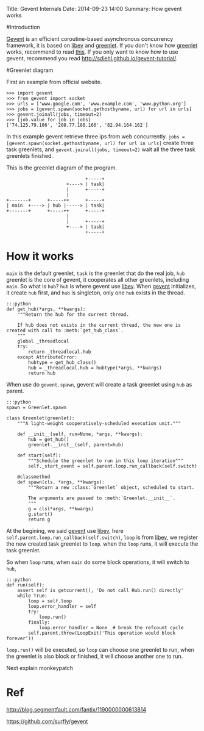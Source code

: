 Title: Gevent Internals
Date: 2014-09-23 14:00
Summary: How gevent works

#Introduction

[Gevent][gevent] is an efficient coroutine-based asynchronous concurrency framework, it is based on [libev][libev] and [greenlet][greenlet].
If you don't know how [greenlet][greenlet] works, recommend to read [this](http://www.slideshare.net/saghul/understanding-greenlet). If you only want to know how to use gevent, recommend you read <http://sdiehl.github.io/gevent-tutorial/>.

#Greenlet diagram

First an example from official website. 

    >>> import gevent
    >>> from gevent import socket
    >>> urls = ['www.google.com', 'www.example.com', 'www.python.org']
    >>> jobs = [gevent.spawn(socket.gethostbyname, url) for url in urls]
    >>> gevent.joinall(jobs, timeout=2)
    >>> [job.value for job in jobs]
    ['74.125.79.106', '208.77.188.166', '82.94.164.162']

In this example gevent retrieve three ips from web concurrently.
`jobs = [gevent.spawn(socket.gethostbyname, url) for url in urls]` create three task greenlets, and
`gevent.joinall(jobs, timeout=2)` wait all the three task greenlets finished.

This is the greenlet diagram of the program.

                                 +-----+
                          +----> | task|
                          |      +-----+
                          |            
    +-------+      +-----++      +-----+
    | main  +----> | hub |-----> | task|
    +-------+      +-----++      +-----+
                          |            
                          |      +-----+
                          +----> | task|
                                 +-----+


# How it works

`main` is the default greenlet, `task` is the greenlet that do the real job, `hub` greenlet is the core of gevent, it cooperates all other greenlets, including `main`.
So what is `hub`? `hub` is where gevent use [libev][libev]. When [gevent][gevent] initializes, it create `hub` first, and `hub` is singleton, only one `hub` exists in the thread.

    :::python
    def get_hub(*args, **kwargs):
        """Return the hub for the current thread.

        If hub does not exists in the current thread, the new one is created with call to :meth:`get_hub_class`.
        """
        global _threadlocal
        try:
            return _threadlocal.hub
        except AttributeError:
            hubtype = get_hub_class()
            hub = _threadlocal.hub = hubtype(*args, **kwargs)
            return hub

When use do `gevent.spawn`, gevent will create a task greenlet using `hub` as parent.

    :::python
    spawn = Greenlet.spawn

    class Greenlet(greenlet):
        """A light-weight cooperatively-scheduled execution unit."""

        def __init__(self, run=None, *args, **kwargs):
            hub = get_hub()
            greenlet.__init__(self, parent=hub)

        def start(self):
            """Schedule the greenlet to run in this loop iteration"""
            self._start_event = self.parent.loop.run_callback(self.switch)

        @classmethod
        def spawn(cls, *args, **kwargs):
            """Return a new :class:`Greenlet` object, scheduled to start.

            The arguments are passed to :meth:`Greenlet.__init__`.
            """
            g = cls(*args, **kwargs)
            g.start()
            return g


At the begining, we said [gevent][gevent] use [libev][libev], here `self.parent.loop.run_callback(self.switch)`, `loop` is from [libev][libev], we register the new created task greenlet to `loop`. when the `loop` runs, it will execute the task greenlet.

So when `loop` runs, when `main` do some block operations, it will switch to `hub`,

    :::python
    def run(self):
        assert self is getcurrent(), 'Do not call Hub.run() directly'
        while True:
            loop = self.loop
            loop.error_handler = self
            try:
                loop.run()
            finally:
                loop.error_handler = None  # break the refcount cycle
            self.parent.throw(LoopExit('This operation would block forever'))

`loop.run()` will be executed, so `loop` can choose one greenlet to run, when the greenlet is also block or finished, it will choose another one to run.

Next explain monkeypatch

# Ref

<http://blog.segmentfault.com/fantix/1190000000613814>

<https://github.com/surfly/gevent>

[gevent]: http://www.gevent.org/
[greenlet]: http://greenlet.readthedocs.org/en/latest/
[libev]: http://software.schmorp.de/pkg/libev.html
